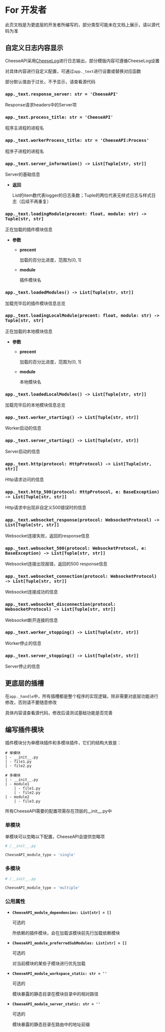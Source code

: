 # **For 开发者**

此页文档是为更底层的开发者所编写的，部分类型可能未在文档上展示，请以源代码为准

## **自定义日志内容显示**

CheeseAPI采用[CheeseLog](https://github.com/CheeseUnknown/CheeseLog)进行日志输出，部分模版内容可遵循CheeseLog设置

对具体内容进行自定义配置，可通过`app._text`进行设置或替换对应函数

部分默认值由于过长，不予显示，请查看源代码

### **`app._text.response_server: str = 'CheeseAPI'`**

Response请求headers中的Server项

### **`app._text.process_title: str = 'CheeseAPI'`**

程序主进程的进程名

### **`app._text.workerProcess_title: str = 'CheeseAPI:Process'`**

程序子进程的进程名

### **`app._text.server_information() -> List[Tuple[str, str]]`**

Server的基础信息

- **返回**

    List的item数代表logger的日志条数；Tuple的两位代表无样式日志与样式日志（后续不再重复）

### **`app._text.loadingModule(precent: float, module: str) -> Tuple[str, str]`**

正在加载的插件模块信息

- **参数**

    - **precent**

        加载的百分比进度，范围为[0, 1]

    - **module**

        插件模块名

### **`app._text.loadedModules() -> List[Tuple[str, str]]`**

加载完毕后的插件模块信息总览

### **`app._text.loadingLocalModule(precent: float, module: str) -> Tuple[str, str]`**

正在加载的本地模块信息

- **参数**

    - **precent**

        加载的百分比进度，范围为[0, 1]

    - **module**

        本地模块名

### **`app._text.loadedLocalModules() -> List[Tuple[str, str]]`**

加载完毕后的本地模块信息总览

### **`app._text.worker_starting() -> List[Tuple[str, str]]`**

Worker启动的信息

### **`app._text.server_starting() -> List[Tuple[str, str]]`**

Server启动的信息

### **`app._text.http(protocol: HttpProtocol) -> List[Tuple[str, str]]`**

Http请求访问的信息

### **`app._text.http_500(protocol: HttpProtocol, e: BaseException) -> List[Tuple[str, str]]`**

Http请求中出现非自定义500错误时的信息

### **`app._text.websocket_response(protocol: WebsocketProtocol) -> List[Tuple[str, str]]`**

Websocket连接失败，返回的response信息

### **`app._text.websocket_500(protocol: WebsocketProtocol, e: BaseException) -> List[Tuple[str, str]]`**

Websocket连接出现报错，返回的500 response信息

### **`app._text.websocket_connection(protocol: WebsocketProtocol) -> List[Tuple[str, str]]`**

Websocket连接成功的信息

### **`app._text.websocket_disconnection(protocol: WebsocketProtocol) -> List[Tuple[str, str]]`**

Websocket断开连接的信息

### **`app._text.worker_stopping() -> List[Tuple[str, str]]`**

Worker停止的信息

### **`app._text.server_stopping() -> List[Tuple[str, str]]`**

Server停止的信息

## **更底层的插槽**

在`app._handle`中，所有插槽都是整个程序的实现逻辑，除非需要对底层功能进行修改，否则请不要随意修改

具体内容请查看源代码，修改后请测试基础功能是否完善

## **编写插件模块**

插件模块分为单模块插件和多模块插件，它们的结构大致是：

```
# 单模块
| - __init__.py
| - file1.py
| - file2.py

# 多模块
| - __init__.py
| - module1
    | - file1.py
    | - file2.py
| - module2
    | - file3.py
```

所有CheeseAPI需要的配置项需存在顶层的__init__.py中

### **单模块**

单模块可以忽略以下配置，CheeseAPI会提供忽略项

```python
# /__init__.py

CheeseAPI_module_type = 'single'
```

### **多模块**

```python
# /__init__.py

CheeseAPI_module_type = 'multiple'
```

### **公用属性**

- **`CheeseAPI_module_dependencies: List[str] = []`**

    可选的

    所依赖的插件模块，会在加载该模块前先行加载依赖模块

- **`CheeseAPI_module_preferredSubModules: List[str] = []`**

    可选的

    对当前模块的某些子模块进行优先加载

- **`CheeseAPI_module_workspace_static: str = ''`**

    可选的

    模块暴露的静态目录在模块目录中的相对路径

- **`CheeseAPI_module_server_static: str = ''`**

    可选的

    模块暴露的静态目录在路由中的地址前缀
